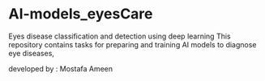 # AI-models_eyesCare
Eyes disease classification and detection using deep learning
This repository contains tasks for preparing and training AI models to diagnose eye diseases, 

developed by : Mostafa Ameen
